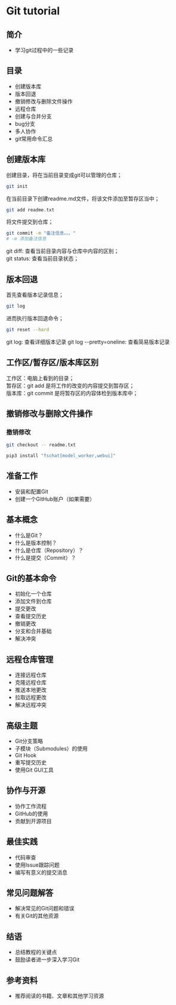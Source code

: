# Git tutorial

## 简介
- 学习git过程中的一些记录

## 目录
- 创建版本库
- 版本回退
- 撤销修改与删除文件操作
- 远程仓库
- 创建与合并分支
- bug分支
- 多人协作
- git常用命令汇总

## 创建版本库
创建目录，将在当前目录变成git可以管理的仓库；
```bash
git init
```
在当前目录下创建readme.md文件，将该文件添加至暂存区当中；
```bash
git add readme.txt
```
将文件提交到仓库；
```bash
git commit -m "备注信息。。。"
# -m 添加备注信息
```

git diff: 查看当前目录内容与仓库中内容的区别；<br>
git status: 查看当前目录状态；<br>



## 版本回退
首先查看版本记录信息；
```bash
git log
```
进而执行版本回退命令；
```bash
git reset --hard 
```

git log: 查看详细版本记录
git log --pretty=oneline: 查看简易版本记录


## 工作区/暂存区/版本库区别
工作区：电脑上看到的目录；<br>
暂存区：git add 是将工作的改变的内容提交到暂存区；<br>
版本库：git commit 是将暂存区的内容体检到版本库中；<br>



## 撤销修改与删除文件操作
### 撤销修改
```bash
git checkout -- readme.txt
```





```bash
pip3 install "fschat[model_worker,webui]"
```




## 准备工作
- 安装和配置Git
- 创建一个GitHub账户（如果需要）

## 基本概念
- 什么是Git？
- 什么是版本控制？
- 什么是仓库（Repository）？
- 什么是提交（Commit）？

## Git的基本命令
- 初始化一个仓库
- 添加文件到仓库
- 提交更改
- 查看提交历史
- 撤销更改
- 分支和合并基础
- 解决冲突

## 远程仓库管理
- 连接远程仓库
- 克隆远程仓库
- 推送本地更改
- 拉取远程更改
- 解决远程冲突

## 高级主题
- Git分支策略
- 子模块（Submodules）的使用
- Git Hook
- 重写提交历史
- 使用Git GUI工具

## 协作与开源
- 协作工作流程
- GitHub的使用
- 贡献到开源项目

## 最佳实践
- 代码审查
- 使用Issue跟踪问题
- 编写有意义的提交消息

## 常见问题解答
- 解决常见的Git问题和错误
- 有关Git的其他资源

## 结语
- 总结教程的关键点
- 鼓励读者进一步深入学习Git

## 参考资料
- 推荐阅读的书籍、文章和其他学习资源